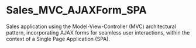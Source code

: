 # Sales_MVC_AJAXForm_SPA
Sales application using the Model-View-Controller (MVC) architectural pattern, incorporating AJAX forms for seamless user interactions, within the context of a Single Page Application (SPA). 

